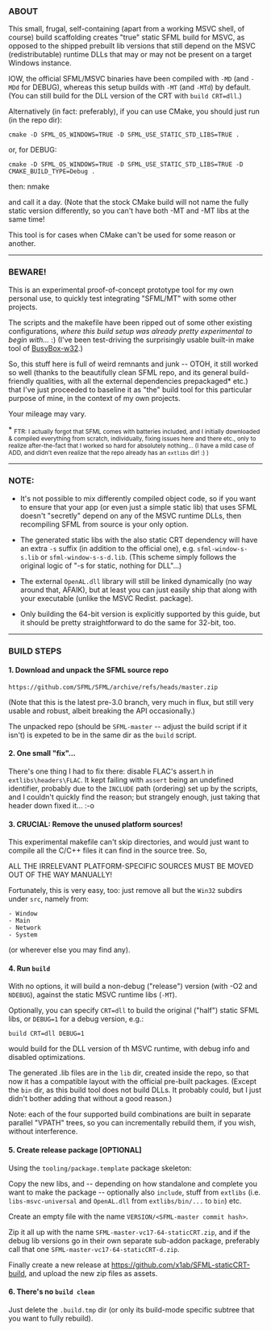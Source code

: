 ﻿### ABOUT

This small, frugal, self-containing (apart from a working MSVC shell, of
course) build scaffolding creates "true" static SFML build for MSVC, as
opposed to the shipped prebuilt lib versions that still depend on the
MSVC (redistributable) runtime DLLs that may or may not be present on a
target Windows instance.

IOW, the official SFML/MSVC binaries have been compiled with `-MD` (and `-MDd`
for DEBUG), whereas this setup builds with `-MT` (and `-MTd`) by default.
(You can still build for the DLL version of the CRT with `build CRT=dll`.)

Alternatively (in fact: preferably), if you can use CMake, you should just
run (in the repo dir):

	cmake -D SFML_OS_WINDOWS=TRUE -D SFML_USE_STATIC_STD_LIBS=TRUE .

or, for DEBUG:

	cmake -D SFML_OS_WINDOWS=TRUE -D SFML_USE_STATIC_STD_LIBS=TRUE -D CMAKE_BUILD_TYPE=Debug .

then:
	nmake

and call it a day. (Note that the stock CMake build will not name the fully
static version differently, so you can't have both -MT and -MT libs at the
same time!

This tool is for cases when CMake can't be used for some reason or another.

------------------------------------------------------------------------------

### BEWARE!

This is an experimental proof-of-concept prototype tool for my own personal
use, to quickly test integrating "SFML/MT" with some other projects.

The scripts and the makefile have been ripped out of some other existing
configurations, _where this build setup was already pretty experimental to 
begin with..._ :) (I've been test-driving the surprisingly usable built-in
make tool of [BusyBox-w32](https://github.com/rmyorston/busybox-w32/).)

So, this stuff here is full of weird remnants and junk -- OTOH, it still
worked so well (thanks to the beautifully clean SFML repo, and its general
build-friendly qualities, with all the external dependencies prepackaged*
etc.) that I've just proceeded to baseline it as "the" build tool for this
particular purpose of mine, in the context of my own projects.

Your mileage may vary.

\* <sub>FTR: I actually forgot that SFML comes with batteries included, and I
   initially downloaded & compiled everything from scratch, individually,
   fixing issues here and there etc., only to realize after-the-fact that
   I worked so hard for absolutely nothing... (I have a mild case of ADD,
   and didn't even realize that the repo already has an `extlibs` dir! :) )</sub>

------------------------------------------------------------------------------

### NOTE:

- It's not possible to mix differently compiled object code, so if you
want to ensure that your app (or even just a simple static lib) that uses
SFML doesn't "secretly" depend on any of the MSVC runtime DLLs, then
recompiling SFML from source is your only option.

- The generated static libs with the also static CRT dependency will have
an extra `-s` suffix (in addition to the official one), e.g.
`sfml-window-s-s.lib` or `sfml-window-s-s-d.lib`. (This scheme simply
follows the original logic of "-s for static, nothing for DLL"...)

- The external `OpenAL.dll` library will still be linked dynamically
(no way around that, AFAIK), but at least you can just easily ship that
along with your executable (unlike the MSVC Redist. package).

- Only building the 64-bit version is explicitly supported by this guide,
but it should be pretty straightforward to do the same for 32-bit, too.

------------------------------------------------------------------------------

### BUILD STEPS


#### 1. Download and unpack the SFML source repo

	https://github.com/SFML/SFML/archive/refs/heads/master.zip

  (Note that this is the latest pre-3.0 branch, very much in flux, but
  still very usable and robust, albeit breaking the API occasionally.)

  The unpacked repo (should be `SFML-master` -- adjust the build script
  if it isn't) is expeted to be in the same dir as the `build` script.


#### 2. One small "fix"...

  There's one thing I had to fix there: disable FLAC's assert.h in
  `extlibs\headers\FLAC`. It kept failing with `assert` being an undefined
  identifier, probably due to the `INCLUDE` path (ordering) set up by the
  scripts, and I couldn't quickly find the reason; but strangely enough,
  just taking that header down fixed it... :-o


#### 3. CRUCIAL: Remove the unused platform sources!

  This experimental makefile can't skip directories, and would just want
  to compile all the C/C++ files it can find in the source tree. So,
  
  ALL THE IRRELEVANT PLATFORM-SPECIFIC SOURCES MUST BE MOVED OUT
  OF THE WAY MANUALLY!

  Fortunately, this is very easy, too: just remove all but the `Win32` subdirs
  under `src`, namely from:

	- Window
	- Main
	- Network
	- System

  (or wherever else you may find any).


#### 4. Run `build`

  With no options, it will build a non-debug ("release") version (with -O2 and
  `NDEBUG`), against the static MSVC runtime libs (`-MT`).

  Optionally, you can specify `CRT=dll` to build the original ("half") static
  SFML libs, or `DEBUG=1` for a debug version, e.g.:

	build CRT=dll DEBUG=1

  would build for the DLL version of th MSVC runtime, with debug info and
  disabled optimizations.

  The generated .lib files are in the `lib` dir, created inside the repo, so
  that now it has a compatible layout with the official pre-built packages.
  (Except the `bin` dir, as this build tool does not build DLLs. It probably
  could, but I just didn't bother adding that without a good reason.)

  Note: each of the four supported build combinations are built in separate
  parallel "VPATH" trees, so you can incrementally rebuild them, if you wish,
  without interference.


#### 5. Create release package [OPTIONAL]

Using the `tooling/package.template` package skeleton:

Copy the new libs, and -- depending on how standalone and complete you want
to make the package -- optionally also `include`, stuff from `extlibs` (i.e.
`libs-msvc-universal` and `OpenAL.dll` from `extlibs/bin/...` to `bin`) etc.

Create an empty file with the name `VERSION/<SFML-master commit hash>`.

Zip it all up with the name `SFML-master-vc17-64-staticCRT.zip`, and if the
debug lib versions go in their own separate sub-addon package, preferably call
that one `SFML-master-vc17-64-staticCRT-d.zip`.

Finally create a new release at https://github.com/x1ab/SFML-staticCRT-build,
and upload the new zip files as assets.


#### 6. There's no `build clean`

Just delete the `.build.tmp` dir (or only its build-mode specific subtree
that you want to fully rebuild).
